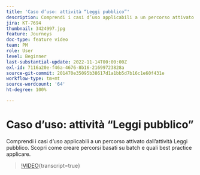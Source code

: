 ```yaml
---
title: 'Caso d’uso: attività “Leggi pubblico”'
description: Comprendi i casi d’uso applicabili a un percorso attivato dall’attività Leggi pubblico. Scopri come creare percorsi basati su batch e quali best practice applicare.
jira: KT-7694
thumbnail: 3424997.jpg
feature: Journeys
doc-type: feature video
team: PM
role: User
level: Beginner
last-substantial-update: 2022-11-14T00:00:00Z
exl-id: 7116a20e-f46a-4676-8b16-21699723828a
source-git-commit: 201470e35095b38617d1a1bb5d7b16c1e60f431e
workflow-type: tm+mt
source-wordcount: '64'
ht-degree: 100%

---
```


# Caso d’uso: attività “Leggi pubblico”

Comprendi i casi d’uso applicabili a un percorso attivato dall’attività Leggi pubblico. Scopri come creare percorsi basati su batch e quali best practice applicare.

>[!VIDEO](https://video.tv.adobe.com/v/3424997?quality=12&learn=on){transcript=true}
